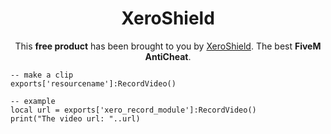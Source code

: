 <h1 align='center'>XeroShield</h1>
<p align='center'>
    This <b>free product</b> has been brought to you by <a href="https://discord.gg/eYH7Ek6Zpb">XeroShield</a>. The best <b> FiveM AntiCheat</b>.
</p>

```
-- make a clip
exports['resourcename']:RecordVideo()

-- example
local url = exports['xero_record_module']:RecordVideo()
print("The video url: "..url)

```
